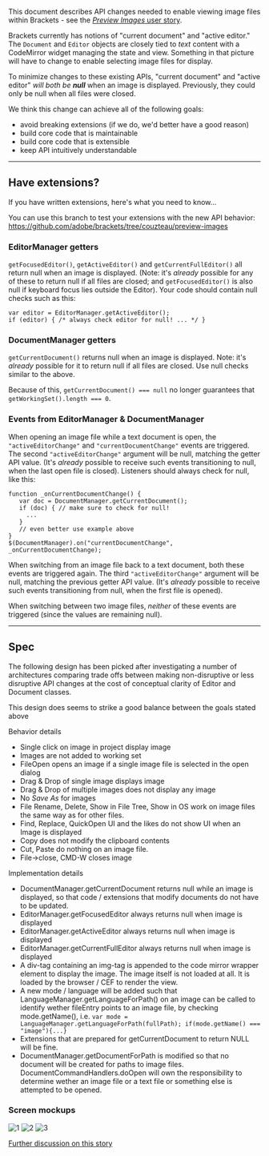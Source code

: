 This document describes API changes needed to enable viewing image files within Brackets - see the [_Preview Images_ user story](https://trello.com/c/l9AcILkC/24-8-preview-images).

Brackets currently has notions of "current document" and "active editor." The `Document` and `Editor` objects are closely tied to _text_ content with a CodeMirror widget managing the state and view. Something in that picture will have to change to enable selecting image files for display.

To minimize changes to these existing APIs, "current document" and "active editor" _will both be **null**_ when an image is displayed. Previously, they could only be null when all files were closed.

We think this change can achieve all of the following goals:

* avoid breaking extensions (if we do, we'd better have a good reason)
* build core code that is maintainable
* build core code that is extensible
* keep API intuitively understandable

---
## Have extensions?
If you have written extensions, here's what you need to know...

You can use this branch to test your extensions with the new API behavior:
https://github.com/adobe/brackets/tree/couzteau/preview-images


### EditorManager getters
`getFocusedEditor()`, `getActiveEditor()` and `getCurrentFullEditor()` all return null when an image is displayed. (Note: it's _already_ possible for any of these to return null if all files are closed; and `getFocusedEditor()` is also null if keyboard focus lies outside the Editor). Your code should contain null checks such as this:

~~~~
var editor = EditorManager.getActiveEditor();
if (editor) { /* always check editor for null! ... */ }
~~~~


### DocumentManager getters
`getCurrentDocument()` returns null when an image is displayed. Note: it's _already_ possible for it to return null if all files are closed. Use null checks similar to the above.

Because of this, `getCurrentDocument() === null` no longer guarantees that `getWorkingSet().length === 0`.

### Events from EditorManager & DocumentManager

When opening an image file while a text document is open, the `"activeEditorChange"` and `"currentDocumentChange"` events are triggered. The second `"activeEditorChange"` argument will be null, matching the getter API value. (It's _already_ possible to receive such events transitioning to null, when the last open file is closed). Listeners should always check for null, like this:

~~~~
function _onCurrentDocumentChange() {
   var doc = DocumentManager.getCurrentDocument();
   if (doc) { // make sure to check for null!
     ...
   }
   // even better use example above 
}
$(DocumentManager).on("currentDocumentChange", _onCurrentDocumentChange);
~~~~

When switching from an image file back to a text document, both these events are triggered again. The third `"activeEditorChange"` argument will be null, matching the previous getter API value. (It's _already_ possible to receive such events transitioning from null, when the first file is opened).

When switching between two image files, _neither_ of these events are triggered (since the values are remaining null).


---

## Spec

The following design has been picked after investigating a number of architectures comparing trade offs between making non-disruptive or less disruptive API changes at the cost of conceptual clarity of Editor and Document classes.

This design does seems to strike a good balance between the goals stated above

Behavior details
* Single click on image in project display image
* Images are not added to working set
* FileOpen opens an image if a single image file is selected in the open dialog
* Drag & Drop of single image displays image
* Drag & Drop of multiple images does not display any image
* No _Save As_ for images
* File Rename, Delete, Show in File Tree, Show in OS work on image files the same way as for other files.
* Find, Replace, QuickOpen UI and the likes do not show UI when an Image is displayed
* Copy does not modify the clipboard contents
* Cut, Paste do nothing on an image file.
* File->close, CMD-W closes image

Implementation details
* DocumentManager.getCurrentDocument returns null while an image is displayed, so that code / extensions that modify documents do not have to be updated.
* EditorManager.getFocusedEditor always returns null when image is displayed
* EditorManager.getActiveEditor always returns null when image is displayed
* EditorManager.getCurrentFullEditor always returns null when image is displayed
* A div-tag containing an img-tag is appended to the code mirror wrapper element to display the image. The image itself is not loaded at all. It is loaded by the browser / CEF  to render the view.
* A new mode / language will be added such that LanguageManager.getLanguageForPath() on an image can be called to identify wether fileEntry points to an image file, by checking mode.getName(), i.e.
`var mode = LanguageManager.getLanguageForPath(fullPath);
if(mode.getName() === "image"){...}`
* Extensions that are prepared for getCurrentDocument to return NULL will be fine.
* DocumentManager.getDocumentForPath is modified so that no document will be created for paths to image files.
DocumentCommandHandlers.doOpen will own the responsibility to determine wether an image file or a text file or something else is attempted to be opened.

### Screen mockups
![1](https://trello-attachments.s3.amazonaws.com/4f90a6d98f77505d7940ce88/4f91ec23c0e7c29036c1e92f/93e6ecaa4aec4fe4d174427ca515bd7a/Brackets_ImageView_005.png)
![2](https://trello-attachments.s3.amazonaws.com/4f90a6d98f77505d7940ce88/4f91ec23c0e7c29036c1e92f/e3a0f30e8308702b98469e910d0c7a5f/Brackets_ImageView_004.png)
![3](https://trello-attachments.s3.amazonaws.com/4f90a6d98f77505d7940ce88/4f91ec23c0e7c29036c1e92f/468e703d2a78ee5f0b7f9774331483ca/Brackets_ImageView_003.png)

[Further discussion on this story](https://github.com/adobe/brackets/wiki/Preview-Images-Research----old-drafts)